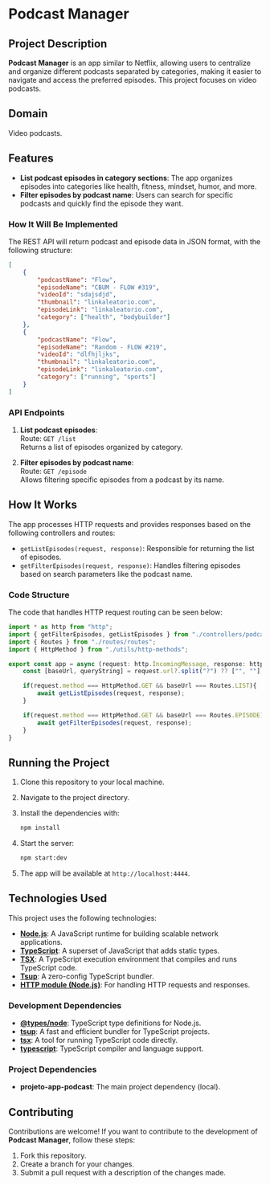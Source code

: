 # Podcast Manager

## Project Description

**Podcast Manager** is an app similar to Netflix, allowing users to centralize and organize different podcasts separated by categories, making it easier to navigate and access the preferred episodes. This project focuses on video podcasts.

## Domain

Video podcasts.

## Features

- **List podcast episodes in category sections**: The app organizes episodes into categories like health, fitness, mindset, humor, and more.
- **Filter episodes by podcast name**: Users can search for specific podcasts and quickly find the episode they want.

### How It Will Be Implemented

The REST API will return podcast and episode data in JSON format, with the following structure:

```json
[
    {
        "podcastName": "Flow",
        "episodeName": "CBUM - FLOW #319",
        "videoId": "sdajsdjd",
        "thumbnail": "linkaleatorio.com",
        "episodeLink": "linkaleatorio.com",
        "category": ["health", "bodybuilder"]
    },
    {
        "podcastName": "Flow",
        "episodeName": "Random - FLOW #219",
        "videoId": "dlfhjljks",
        "thumbnail": "linkaleatorio.com",
        "episodeLink": "linkaleatorio.com",
        "category": ["running", "sports"]
    }
]
```

### API Endpoints

1. **List podcast episodes**:  
   Route: `GET /list`  
   Returns a list of episodes organized by category.

2. **Filter episodes by podcast name**:  
   Route: `GET /episode`  
   Allows filtering specific episodes from a podcast by its name.

## How It Works

The app processes HTTP requests and provides responses based on the following controllers and routes:

- `getListEpisodes(request, response)`: Responsible for returning the list of episodes.
- `getFilterEpisodes(request, response)`: Handles filtering episodes based on search parameters like the podcast name.

### Code Structure

The code that handles HTTP request routing can be seen below:

```typescript
import * as http from "http";
import { getFilterEpisodes, getListEpisodes } from "./controllers/podcasts-controller";
import { Routes } from "./routes/routes";
import { HttpMethod } from "./utils/http-methods";

export const app = async (request: http.IncomingMessage, response: http.ServerResponse) => {
    const [baseUrl, queryString] = request.url?.split("?") ?? ["", ""];

    if(request.method === HttpMethod.GET && baseUrl === Routes.LIST){
        await getListEpisodes(request, response);
    }

    if(request.method === HttpMethod.GET && baseUrl === Routes.EPISODE){
        await getFilterEpisodes(request, response);
    }
}
```

## Running the Project

1. Clone this repository to your local machine.
2. Navigate to the project directory.
3. Install the dependencies with:

   ```bash
   npm install
   ```

4. Start the server:

   ```bash
   npm start:dev 
   ```

5. The app will be available at `http://localhost:4444`.

## Technologies Used

This project uses the following technologies:

- **[Node.js](https://nodejs.org/)**: A JavaScript runtime for building scalable network applications.
- **[TypeScript](https://www.typescriptlang.org/)**: A superset of JavaScript that adds static types.
- **[TSX](https://github.com/esbuild/tsx)**: A TypeScript execution environment that compiles and runs TypeScript code.
- **[Tsup](https://github.com/egoist/tsup)**: A zero-config TypeScript bundler.
- **[HTTP module (Node.js)](https://nodejs.org/api/http.html)**: For handling HTTP requests and responses.

### Development Dependencies

- **[@types/node](https://www.npmjs.com/package/@types/node)**: TypeScript type definitions for Node.js.
- **[tsup](https://github.com/egoist/tsup)**: A fast and efficient bundler for TypeScript projects.
- **[tsx](https://github.com/esbuild/tsx)**: A tool for running TypeScript code directly.
- **[typescript](https://www.typescriptlang.org/)**: TypeScript compiler and language support.

### Project Dependencies

- **projeto-app-podcast**: The main project dependency (local).

## Contributing

Contributions are welcome! If you want to contribute to the development of **Podcast Manager**, follow these steps:

1. Fork this repository.
2. Create a branch for your changes.
3. Submit a pull request with a description of the changes made.

